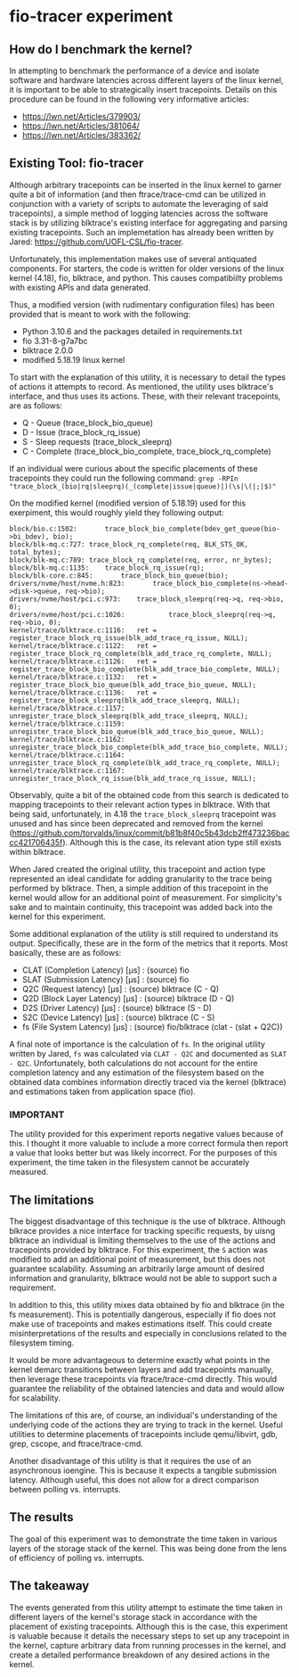 # fio-tracer experiment

## How do I benchmark the kernel?

In attempting to benchmark the performance of a device and isolate software and hardware latencies across different layers of the linux kernel, it is important to be able to strategically insert tracepoints. Details on this procedure can be found in the following very informative articles:
- https://lwn.net/Articles/379903/
- https://lwn.net/Articles/381064/
- https://lwn.net/Articles/383362/

## Existing Tool: fio-tracer

Although arbitrary tracepoints can be inserted in the linux kernel to garner quite a bit of information (and then ftrace/trace-cmd can be utilized in conjunction with a variety of scripts to automate the leveraging of said tracepoints), a simple method of logging latencies across the software stack is by utilizing blktrace's existing interface for aggregating and parsing existing tracepoints. Such an implemetation has already been written by Jared: https://github.com/UOFL-CSL/fio-tracer.

Unfortunately, this implementation makes use of several antiquated components. For starters, the code is written for older versions of the linux kernel (4.18), fio, blktrace, and python. This causes compatibiilty problems with existing APIs and data generated.

Thus, a modified version (with rudimentary configuration files) has been provided that is meant to work with the following:
- Python 3.10.6 and the packages detailed in requirements.txt
- fio 3.31-8-g7a7bc
- blktrace 2.0.0
- modified 5.18.19 linux kernel

To start with the explanation of this utility, it is necessary to detail the types of actions it attempts to record. As mentioned, the utility uses blktrace's interface, and thus uses its actions. These, with their relevant tracepoints, are as follows:
- Q - Queue (trace_block_bio_queue)
- D - Issue (trace_block_rq_issue)
- S - Sleep requests (trace_block_sleeprq)
- C - Complete (trace_block_bio_complete, trace_block_rq_complete)

If an individual were curious about the specific placements of these tracepoints they could run the following command:
`grep -RPIn "trace_block_(bio|rq|sleeprq)(_(complete|issue|queue)|)(\s|\(|;|$)"`

On the modified kernel (modified version of 5.18.19) used for this exerpiment, this would roughly yield they following output:
```
block/bio.c:1502:		trace_block_bio_complete(bdev_get_queue(bio->bi_bdev), bio);
block/blk-mq.c:727:	trace_block_rq_complete(req, BLK_STS_OK, total_bytes);
block/blk-mq.c:789:	trace_block_rq_complete(req, error, nr_bytes);
block/blk-mq.c:1135:	trace_block_rq_issue(rq);
block/blk-core.c:845:		trace_block_bio_queue(bio);
drivers/nvme/host/nvme.h:823:		trace_block_bio_complete(ns->head->disk->queue, req->bio);
drivers/nvme/host/pci.c:973:	trace_block_sleeprq(req->q, req->bio, 0);
drivers/nvme/host/pci.c:1026:			trace_block_sleeprq(req->q, req->bio, 0);
kernel/trace/blktrace.c:1116:	ret = register_trace_block_rq_issue(blk_add_trace_rq_issue, NULL);
kernel/trace/blktrace.c:1122:	ret = register_trace_block_rq_complete(blk_add_trace_rq_complete, NULL);
kernel/trace/blktrace.c:1126:	ret = register_trace_block_bio_complete(blk_add_trace_bio_complete, NULL);
kernel/trace/blktrace.c:1132:	ret = register_trace_block_bio_queue(blk_add_trace_bio_queue, NULL);
kernel/trace/blktrace.c:1136:	ret = register_trace_block_sleeprq(blk_add_trace_sleeprq, NULL);
kernel/trace/blktrace.c:1157:	unregister_trace_block_sleeprq(blk_add_trace_sleeprq, NULL);
kernel/trace/blktrace.c:1159:	unregister_trace_block_bio_queue(blk_add_trace_bio_queue, NULL);
kernel/trace/blktrace.c:1162:	unregister_trace_block_bio_complete(blk_add_trace_bio_complete, NULL);
kernel/trace/blktrace.c:1164:	unregister_trace_block_rq_complete(blk_add_trace_rq_complete, NULL);
kernel/trace/blktrace.c:1167:	unregister_trace_block_rq_issue(blk_add_trace_rq_issue, NULL);
```

Observably, quite a bit of the obtained code from this search is dedicated to mapping tracepoints to their relevant action types in blktrace. With that being said, unfortunately, in 4.18 the `trace_block_sleeprq` tracepoint was unused and has since been deprecated and removed from the kernel (https://github.com/torvalds/linux/commit/b81b8f40c5b43dcb2ff473236baccc421706435f). Although this is the case, its relevant ation type still exists within blktrace.

When Jared created the original utility, this tracepoint and action type represented an ideal candidate for adding granularity to the trace being performed by blktrace. Then, a simple addition of this tracepoint in the kernel would allow for an additional point of measurement. For simplicity's sake and to maintain continuity, this tracepoint was added back into the kernel for this experiment.

Some additional explanation of the utility is still required to understand its output. Specifically, these are in the form of the metrics that it reports. Most basically, these are as follows:
- CLAT (Completion Latency) [µs] : (source) fio
- SLAT (Submission Latency) [µs] : (source) fio
- Q2C (Request latency) [µs] : (source) blktrace (C - Q)
- Q2D (Block Layer Latency) [µs] : (source) blktrace (D - Q)
- D2S (Driver Latency) [µs] : (source) blktrace (S - D)
- S2C (Device Latency) [µs] : (source) blktrace (C - S)
- fs (File System Latency) [µs] : (source) fio/blktrace (clat - (slat + Q2C))

A final note of importance is the calculation of `fs`. In the original utility written by Jared, `fs` was calculated via `CLAT - Q2C` and documented as `SLAT - Q2C`. Unfortunately, both calculations do not account for the entire completion latency and any estimation of the filesystem based on the obtained data combines information directly traced via the kernel (blktrace) and estimations taken from application space (fio).

### IMPORTANT
The utility provided for this experiment reports negative values because of this. I thought it more valuable to include a more correct formula then report a value that looks better but was likely incorrect. For the purposes of this experiment, the time taken in the filesystem cannot be accurately measured.

## The limitations

The biggest disadvantage of this technique is the use of blktrace. Although blkrace provides a nice interface for tracking specific requests, by uisng blktrace an individual is limiting themselves to the use of the actions and tracepoints provided by blktrace. For this experiment, the `S` action was modified to add an additional point of measurement, but this does not guarantee scalability. Assuming an arbitrarily large amount of desired information and granularity, blktrace would not be able to support such a requirement.

In addition to this, this utility mixes data obtained by fio and blktrace (in the fs measurement). This is potentially dangerous, especially if fio does not make use of tracepoints and makes estimations itself. This could create misinterpretations of the results and especially in conclusions related to the filesystem timing.

It would be more advantageous to determine exactly what points in the kernel demarc transitions between layers and add tracepoints manually, then leverage these tracepoints via ftrace/trace-cmd directly. This would guarantee the reliability of the obtained latencies and data and would allow for scalability.

The limitations of this are, of course, an individual's understanding of the underlying code of the actions they are trying to track in the kernel. Useful utilities to determine placements of tracepoints include qemu/libvirt, gdb, grep, cscope, and ftrace/trace-cmd.

Another disadvantage of this utility is that it requires the use of an asynchronous ioengine. This is because it expects a tangible submission latency. Although useful, this does not allow for a direct comparison between polling vs. interrupts.

## The results

The goal of this experiment was to demonstrate the time taken in various layers of the storage stack of the kernel. This was being done from the lens of efficiency of polling vs. interrupts.  

## The takeaway

The events generated from this utility attempt to estimate the time taken in different layers of the kernel's storage stack in accordance with the placement of existing tracepoints. Although this is the case, this experiment is valuable because it details the necessary steps to set up any tracepoint in the kernel, capture arbitrary data from running processes in the kernel, and create a detailed performance breakdown of any desired actions in the kernel.
	
